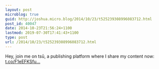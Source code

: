 ```yaml
---
layout: post
microblog: true
guid: http://joshua.micro.blog/2014/10/23/t525239308996083712.html
post_id: 40047
date: 2014-10-23T21:56:24+1100
lastmod: 2019-07-30T17:41:43+1100
type: post
url: /2014/10/23/t525239308996083712.html
---
```

Hey, join me on tsū, a publishing platform where I share my content now: [t.co/F1eEFKSfu...](http://t.co/F1eEFKSfux)
